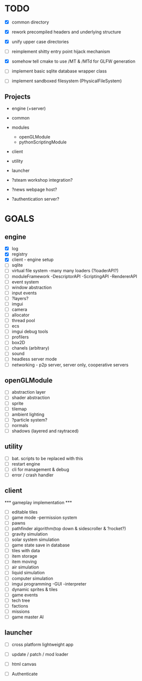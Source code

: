 # TODO
- [x] common directory
- [x] rework precompiled headers and underlying structure
- [x] unify upper case directories
- [ ] reimplement shitty entry point hijack mechanism
- [x] somehow tell cmake to use /MT & /MTd for GLFW generation
- [ ] implement basic sqlite database wrapper class
- [ ] implement sandboxed filesystem (PhysicalFileSystem)


## Projects
- engine (+server)
- common
- modules
  - openGLModule
  - pythonScriptingModule
- client
- utility
- launcher

- ?steam workshop integration?
- ?news webpage host?
- ?authentication server?


# GOALS
## engine
- [x] log
- [x] registry
- [x] client - engine setup
- [ ] sqlite
- [ ] virtual file system	-many many loaders (?loaderAPI?)
- [ ] moduleFramework		-DescriptorAPI	-ScriptingAPI	-RendererAPI
- [ ] event system
- [ ] window abstraction
- [ ] input events
- [ ] ?layers?
- [ ] imgui
- [ ] camera
- [ ] allocator
- [ ] thread pool
- [ ] ecs
- [ ] imgui debug tools
- [ ] profilers
- [ ] box2D
- [ ] chanels (arbitrary)
- [ ] sound
- [ ] headless server mode
- [ ] networking - p2p server, server only, cooperative servers

## openGLModule
- [ ] abstraction layer
- [ ] shader abstraction
- [ ] sprite
- [ ] tilemap
- [ ] ambient lighting
- [ ] ?particle system?
- [ ] normals
- [ ] shadows (layered and raytraced)

## utility
- [ ] bat. scripts to be replaced with this
- [ ] restart engine
- [ ] cli for management & debug
- [ ] error / crash handler

## client
*** gameplay implementation ***
- [ ] editable tiles
- [ ] game mode	-permission system
- [ ] pawns
- [ ] pathfinder algorithm(top down & sidescroller & ?rocket?)
- [ ] gravity simulation
- [ ] solar system simulation
- [ ] game state save in database
- [ ] tiles with data
- [ ] item storage
- [ ] item moving
- [ ] air simulation
- [ ] liquid simulation
- [ ] computer simulation
- [ ] imgui programming	-GUI	-interpreter
- [ ] dynamic sprites & tiles
- [ ] game events
- [ ] tech tree
- [ ] factions
- [ ] missions
- [ ] game master AI

## launcher
- [ ] cross platform lightweight app
- [ ] update / patch / mod loader
- [ ] html canvas
- [ ] Authenticate



